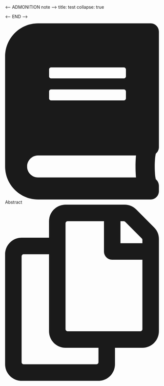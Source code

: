 <-- ADMONITION note -->
title: test
collapse: true

<-- END -->


<div class="admonition admonition-abstract admonition-plugin" style="--admonition-color: 0, 176, 255;">
    <div class="admonition-title ">
        <div class="admonition-title-content">
            <div class="admonition-title-icon">
                <svg aria-hidden="true" focusable="false" data-prefix="fas" data-icon="book"
                class="svg-inline--fa fa-book fa-w-14" role="img" xmlns="http://www.w3.org/2000/svg"
                viewBox="0 0 448 512">
                    <path fill="currentColor" d="M448 360V24c0-13.3-10.7-24-24-24H96C43 0 0 43 0 96v320c0 53 43 96 96 96h328c13.3 0 24-10.7 24-24v-16c0-7.5-3.5-14.3-8.9-18.7-4.2-15.4-4.2-59.3 0-74.7 5.4-4.3 8.9-11.1 8.9-18.6zM128 134c0-3.3 2.7-6 6-6h212c3.3 0 6 2.7 6 6v20c0 3.3-2.7 6-6 6H134c-3.3 0-6-2.7-6-6v-20zm0 64c0-3.3 2.7-6 6-6h212c3.3 0 6 2.7 6 6v20c0 3.3-2.7 6-6 6H134c-3.3 0-6-2.7-6-6v-20zm253.4 250H96c-17.7 0-32-14.3-32-32 0-17.6 14.4-32 32-32h285.4c-1.9 17.1-1.9 46.9 0 64z"></path>
                </svg>
            </div>
            <div class="admonition-title-markdown">Abstract</div>
        </div>
    </div>
    <div class="admonition-content">
        <div class="admonition-content-copy">
            <svg aria-hidden="true" focusable="false" data-prefix="far" data-icon="copy"
            class="svg-inline--fa fa-copy fa-w-14" role="img" xmlns="http://www.w3.org/2000/svg"
            viewBox="0 0 448 512">
                <path fill="currentColor" d="M433.941 65.941l-51.882-51.882A48 48 0 0 0 348.118 0H176c-26.51 0-48 21.49-48 48v48H48c-26.51 0-48 21.49-48 48v320c0 26.51 21.49 48 48 48h224c26.51 0 48-21.49 48-48v-48h80c26.51 0 48-21.49 48-48V99.882a48 48 0 0 0-14.059-33.941zM266 464H54a6 6 0 0 1-6-6V150a6 6 0 0 1 6-6h74v224c0 26.51 21.49 48 48 48h96v42a6 6 0 0 1-6 6zm128-96H182a6 6 0 0 1-6-6V54a6 6 0 0 1 6-6h106v88c0 13.255 10.745 24 24 24h88v202a6 6 0 0 1-6 6zm6-256h-64V48h9.632c1.591 0 3.117.632 4.243 1.757l48.368 48.368a6 6 0 0 1 1.757 4.243V112z"></path>
            </svg>
        </div>
    </div>
</div>
